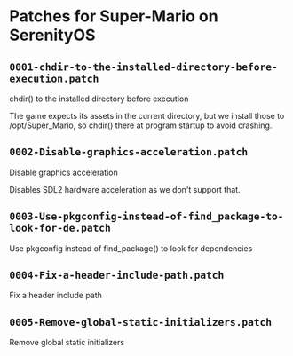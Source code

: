# Patches for Super-Mario on SerenityOS

## `0001-chdir-to-the-installed-directory-before-execution.patch`

chdir() to the installed directory before execution

The game expects its assets in the current directory, but we install
those to /opt/Super_Mario, so chdir() there at program startup to avoid
crashing.

## `0002-Disable-graphics-acceleration.patch`

Disable graphics acceleration

Disables SDL2 hardware acceleration as we don't support that.

## `0003-Use-pkgconfig-instead-of-find_package-to-look-for-de.patch`

Use pkgconfig instead of find_package() to look for dependencies


## `0004-Fix-a-header-include-path.patch`

Fix a header include path


## `0005-Remove-global-static-initializers.patch`

Remove global static initializers


